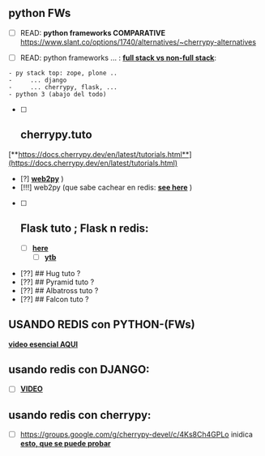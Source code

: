 ## python FWs

- [ ] READ: **python frameworks COMPARATIVE** https://www.slant.co/options/1740/alternatives/~cherrypy-alternatives

- [ ] READ: python frameworks ... : [**full stack vs non-full stack**](https://www.turing.com/blog/flask-vs-cherrypy-what-should-python-developers-choose/):

```
- py stack top: zope, plone ..
-     ... django
-     ... cherrypy, flask, ... 
- python 3 (abajo del todo)
```

- [ ] ## cherrypy.tuto

[**https://docs.cherrypy.dev/en/latest/tutorials.html**](https://docs.cherrypy.dev/en/latest/tutorials.html)


- [?] [**web2py**](http://www.web2py.com/) )
- [!!!] web2py (que sabe cachear en redis: [**see here**](http://www.web2py.com/books/default/chapter/41/13/recetas-de-implementacion) )
- [ ] ## Flask tuto ; Flask n redis: 
  - [ ] [**here**](https://github.com/underyx/flask-redis)
    - [ ] [**ytb**](https://www.youtube.com/watch?v=sgJZna1fJH4)
- [??] ## Hug tuto ?
- [??] ## Pyramid tuto ?
- [??] ## Albatross tuto ?
- [??] ## Falcon tuto ?

## USANDO REDIS con PYTHON-(FWs)

[**video esencial AQUI**](https://www.youtube.com/watch?v=s2OIQvDqASQ) 

## usando redis con DJANGO: 

- [ ] [**VIDEO**](https://www.youtube.com/watch?v=tJVNUYvjTUk) 

## usando redis con cherrypy: 

- [ ] https://groups.google.com/g/cherrypy-devel/c/4Ks8Ch4GPLo inidica [**esto, que se puede probar**](http://pypi.python.org/pypi/cherrys) 
